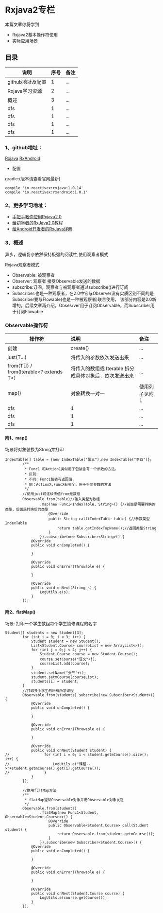 # Rxjava2专栏

本篇文章你将学到

- Rxjava2基本操作符使用
- 实际应用场景

## **目录**

| 说明 | 序号 | 备注 |
| ------------- |:-------------| :-----|
| github地址及配置| 1| ... |
| Rxjava学习资源| 2| ... |
| 概述| 3| ... |
| dfs| 1| ... |
| dfs| 1| ... |
| dfs| 1| ... |
| dfs| 1| ... |


### 1、github地址：

[Rxjava](https://github.com/ReactiveX/RxJava)
[RxAndroid](https://github.com/ReactiveX/RxAndroid)

- 配置

gradle:(版本请查看官网最新)

```
compile 'io.reactivex:rxjava:1.0.14'
compile 'io.reactivex:rxandroid:1.0.1'
```

### 2、更多学习地址：

- [手把手教你使用Rxjava2.0](https://www.jianshu.com/p/d149043d103a)
- [给初学者的RxJava2.0教程](https://www.jianshu.com/p/464fa025229e)
- [给Android开发者的RxJava详解](http://gank.io/post/560e15be2dca930e00da1083)


### 3、概述

异步，逻辑复杂依然保持极强的阅读性,使用观察者模式

Rxjava观察者模式

- Observable: 被观察者
- Observer: 观察者 接受Observable发送的数据
- subscribe:订阅，观察者与被观察者通过subscribe()进行订阅
- Subscriber:也是一种观察者，在2.0中它与Observer没有实质区别不同的是 Subscriber要与Flowable(也是一种被观察者)联合使用，
该部分内容是2.0新增的，后续文章再介绍。Obsesrver用于订阅Observable，而Subscriber用于订阅Flowable


### **Observable操作符**

| 操作符 | 说明 | 备注 |
| ------------- |:-------------| :-----|
| 创建| create()| ... |
| just(T...)| 将传入的参数依次发送出来| ... |
| from(T[]) / from(Iterable<? extends T>)| 将传入的数组或 Iterable 拆分成具体对象后，依次发送出来| ... |
| map()| 对象转换一对一| 使用列子见附1 |
| dfs| 1| ... |
| dfs| 1| ... |
| dfs| 1| ... |

#### 附1、map()

场景将对象装换为String并打印

```
IndexTable[] table = {new IndexTable("张三"),new IndexTable("李四")};
        /**
         * Func1 和Action1类似用于包装含有一个参数的方法，
         * 区别：
         * 不同：Func1包装有返回值，
         * 同：ActionX,FuncX有多个，用于不同参数的方法
         */
        //使用just可连续传值from是数组
        Observable.from(table)//输入类型为数组
                .map(new Func1<IndexTable, String>() {//前面是需要转换的类型，后面是转换后的类型
                    @Override
                    public String call(IndexTable table) {//参数类型IndexTable
                        return table.getIndexTopName();//返回类型String
                    }
                }).subscribe(new Subscriber<String>() {
            @Override
            public void onCompleted() {

            }

            @Override
            public void onError(Throwable e) {

            }

            @Override
            public void onNext(String s) {
                LogUtils.e(s);
            }
        });
```


#### 附2、flatMap()

场景: 打印一个学生数组每个学生锁修课程的名字

```
Student[] students = new Student[3];
        for (int i = 0; i < 3; i++) {
            Student student = new Student();
            List<Student.Course> courseList = new ArrayList<>();
            for (int j = 0;j < 4; j++) {
                Student.Course course = new Student.Course();
                course.setCourse("语文"+j);
                courseList.add(course);
            }
            student.setName("张三"+i);
            student.setmCourse(courseList);
            students[i] = student;
        }
        //打印多个学生的所有所学课程
        Observable.from(students).subscribe(new Subscriber<Student>() {
            @Override
            public void onCompleted() {

            }

            @Override
            public void onError(Throwable e) {

            }

            @Override
            public void onNext(Student student) {
//                for (int i = 0; i < student.getmCourse().size(); i++) {
//                    LogUtils.e("课程-->"+student.getmCourse().get(i).getCourse());
//                }
            }
        });

        //换用flatMap方法
        /**
         * flatMap返回Observable对象并用Observable对象发送
         */
        Observable.from(students)
                .flatMap(new Func1<Student, Observable<Student.Course>>() {
                    @Override
                    public Observable<Student.Course> call(Student student) {
                        return Observable.from(student.getmCourse());
                    }
                }).subscribe(new Subscriber<Student.Course>() {
            @Override
            public void onCompleted() {

            }

            @Override
            public void onError(Throwable e) {

            }

            @Override
            public void onNext(Student.Course course) {
                LogUtils.e(course.getCourse());
            }
        });
```
